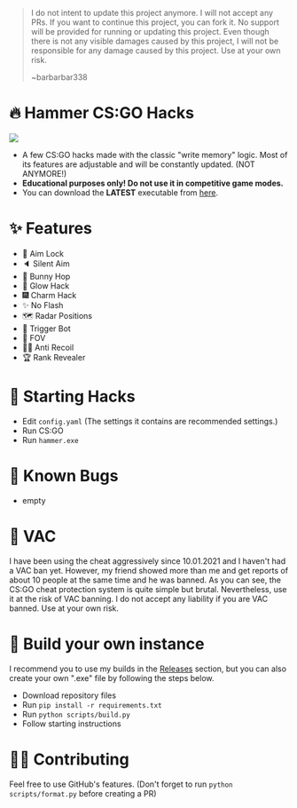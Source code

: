 > I do not intent to update this project anymore. I will not accept any PRs. If you want to continue this project, you can fork it. No support will be provided for running or updating this project. Even though there is not any visible damages caused by this project, I will not be responsible for any damage caused by this project. Use at your own risk.
>
> ~barbarbar338

# 🔥 Hammer CS:GO Hacks

<img src="https://flat.badgen.net/badge/VAC/Undetected./green?icon=terminal">

- A few CS:GO hacks made with the classic "write memory" logic. Most of its features are adjustable and will be constantly updated. (NOT ANYMORE!)
- **Educational purposes only! Do not use it in competitive game modes.**
- You can download the **LATEST** executable from [here](https://github.com/barbarbar338/hammer-csgo-hack/releases).

# ✨ Features

-   🎯 Aim Lock
-   🔈 Silent Aim
-   🐇 Bunny Hop
-   🌠 Glow Hack
-   🎆 Charm Hack
-   ✨ No Flash
-   🗺️ Radar Positions
-   🔫 Trigger Bot
-   🥽 FOV
-   🐱‍👤 Anti Recoil
-   🏆 Rank Revealer

# 🎈 Starting Hacks

-   Edit `config.yaml` (The settings it contains are recommended settings.)
-   Run CS:GO
-   Run `hammer.exe`

# 🔧 Known Bugs

- empty

# 🛑 VAC

I have been using the cheat aggressively since 10.01.2021 and I haven't had a VAC ban yet. However, my friend showed more than me and get reports of about 10 people at the same time and he was banned. As you can see, the CS:GO cheat protection system is quite simple but brutal. Nevertheless, use it at the risk of VAC banning. I do not accept any liability if you are VAC banned. Use at your own risk.

# 🧨 Build your own instance

I recommend you to use my builds in the [Releases](https://github.com/barbarbar338/hammer-csgo-hack/releases) section, but you can also create your own ".exe" file by following the steps below.

-   Download repository files
-   Run `pip install -r requirements.txt`
-   Run `python scripts/build.py`
-   Follow starting instructions

# 🧛‍♀️ Contributing

Feel free to use GitHub's features. (Don't forget to run `python scripts/format.py` before creating a PR)
